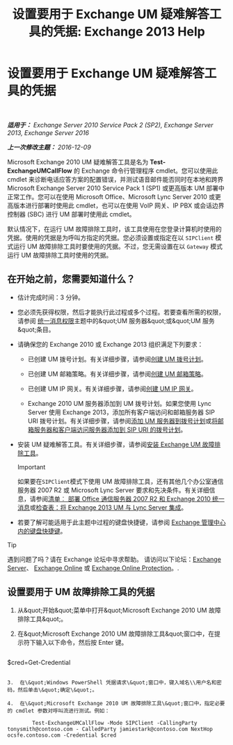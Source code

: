﻿---
title: '设置要用于 Exchange UM 疑难解答工具的凭据: Exchange 2013 Help'
TOCTitle: 设置要用于 Exchange UM 疑难解答工具的凭据
ms:assetid: 542b7718-9345-40cc-bcb2-e307e70a1fa2
ms:mtpsurl: https://technet.microsoft.com/zh-cn/library/Ff630916(v=EXCHG.150)
ms:contentKeyID: 56271412
ms.date: 05/21/2018
mtps_version: v=EXCHG.150
ms.translationtype: MT
---

# 设置要用于 Exchange UM 疑难解答工具的凭据

 

_**适用于：** Exchange Server 2010 Service Pack 2 (SP2), Exchange Server 2013, Exchange Server 2016_

_**上一次修改主题：** 2016-12-09_

Microsoft Exchange 2010 UM 疑难解答工具是名为 **Test-ExchangeUMCallFlow** 的 Exchange 命令行管理程序 cmdlet。您可以使用此 cmdlet 来诊断电话应答方案的配置错误，并测试语音邮件能否同时在本地和跨界 Microsoft Exchange Server 2010 Service Pack 1 (SP1) 或更高版本 UM 部署中正常工作。您可以在使用 Microsoft Office、Microsoft Lync Server 2010 或更高版本进行部署时使用此 cmdlet，也可以在使用 VoIP 网关、IP PBX 或会话边界控制器 (SBC) 进行 UM 部署时使用此 cmdlet。

默认情况下，在运行 UM 故障排除工具时，该工具使用在您登录计算机时使用的凭据。使用的凭据是为呼叫方指定的凭据。您必须设置或指定在以 `SIPClient` 模式运行 UM 故障排除工具时要使用的凭据。不过，您无需设置在以 `Gateway` 模式运行 UM 故障排除工具时使用的凭据。

## 在开始之前，您需要知道什么？

  - 估计完成时间：3 分钟。

  - 您必须先获得权限，然后才能执行此过程或多个过程。若要查看所需的权限，请参阅 [统一消息权限](unified-messaging-permissions-exchange-2013-help.md)主题中的\&quot;UM 服务器\&quot;或\&quot;UM 服务\&quot;条目。

  - 请确保您的 Exchange 2010 或 Exchange 2013 组织满足下列要求：
    
      - 已创建 UM 拨号计划。有关详细步骤，请参阅[创建 UM 拨号计划](create-a-um-dial-plan-exchange-2013-help.md)。
    
      - 已创建 UM 邮箱策略。有关详细步骤，请参阅[创建 UM 邮箱策略](create-a-um-mailbox-policy-exchange-2013-help.md)。
    
      - 已创建 UM IP 网关。有关详细步骤，请参阅[创建 UM IP 网关](create-a-um-ip-gateway-exchange-2013-help.md)。
    
      - Exchange 2010 UM 服务器添加到 UM 拨号计划。如果您使用 Lync Server 使用 Exchange 2013，添加所有客户端访问和邮箱服务器 SIP URI 拨号计划。有关详细步骤，请参阅[添加 UM 服务器到拨号计划](https://go.microsoft.com/fwlink/p/?linkid=313051)或[将邮箱服务器和客户端访问服务器添加到 SIP URI 的拨号计划](add-mailbox-and-client-access-servers-to-a-sip-uri-dial-plan-exchange-2013-help.md)。

  - 安装 UM 疑难解答工具。有关详细步骤，请参阅[安装 Exchange UM 故障排除工具](install-the-exchange-um-troubleshooting-tool-exchange-2013-help.md)。
    
    > [!IMPORTANT]  
    > 如果要在<code>SIPClient</code>模式下使用 UM 故障排除工具，还有其他几个办公室通信服务器 2007 R2 或 Microsoft Lync Server 要求和先决条件。有关详细信息，请参阅<a href="https://go.microsoft.com/fwlink/p/?linkid=311961">清单︰ 部署 Office 通信服务器 2007 R2 和 Exchange 2010 统一消息</a>或<a href="checklist-integrate-exchange-2013-um-with-lync-server-exchange-2013-help.md">检查表：将 Exchange 2013 UM 与 Lync Server 集成</a>。


  - 若要了解可能适用于此主题中过程的键盘快捷键，请参阅 [Exchange 管理中心内的键盘快捷键](keyboard-shortcuts-in-the-exchange-admin-center-exchange-online-protection-help.md)。

> [!TIP]  
> 遇到问题了吗？请在 Exchange 论坛中寻求帮助。 请访问以下论坛：<a href="https://go.microsoft.com/fwlink/p/?linkid=60612">Exchange Server</a>、 <a href="https://go.microsoft.com/fwlink/p/?linkid=267542">Exchange Online</a> 或 <a href="https://go.microsoft.com/fwlink/p/?linkid=285351">Exchange Online Protection</a>。.


## 设置要用于 UM 故障排除工具的凭据

1.  从\&quot;开始\&quot;菜单中打开\&quot;Microsoft Exchange 2010 UM 故障排除工具\&quot;。

2.  在\&quot;Microsoft Exchange 2010 UM 故障排除工具\&quot;窗口中，在提示符下输入以下命令，然后按 Enter 键。
    
    ```powershell
$cred=Get-Credential
```

3.  在\&quot;Windows PowerShell 凭据请求\&quot;窗口中，键入域名\\用户名和密码，然后单击\&quot;确定\&quot;。

4.  在\&quot;Microsoft Exchange 2010 UM 故障排除工具\&quot;窗口中，指定必要的 cmdlet 参数对呼叫流进行测试。例如：
    
        Test-ExchangeUMCallFlow -Mode SIPClient -CallingParty tonysmith@contoso.com - CalledParty jamiestark@contoso.com NextHop ocsfe.contoso.com -Credential $cred

